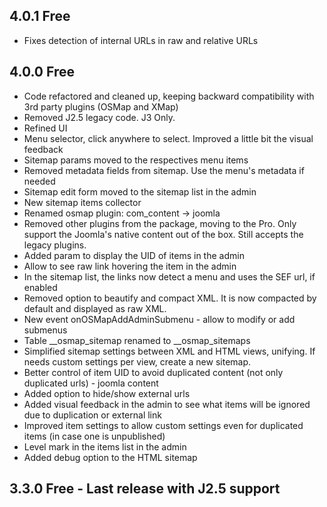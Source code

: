## 4.0.1 Free

* Fixes detection of internal URLs in raw and relative URLs

## 4.0.0 Free

* Code refactored and cleaned up, keeping backward compatibility with 3rd party plugins (OSMap and XMap)
* Removed J2.5 legacy code. J3 Only.
* Refined UI
* Menu selector, click anywhere to select. Improved a little bit the visual feedback
* Sitemap params moved to the respectives menu items
* Removed metadata fields from sitemap. Use the menu's metadata if needed
* Sitemap edit form moved to the sitemap list in the admin
* New sitemap items collector
* Renamed osmap plugin: com_content -> joomla
* Removed other plugins from the package, moving to the Pro. Only support the Joomla's native content out of the box. Still accepts the legacy plugins.
* Added param to display the UID of items in the admin
* Allow to see raw link hovering the item in the admin
* In the sitemap list, the links now detect a menu and uses the SEF url, if enabled
* Removed option to beautify and compact XML. It is now compacted by default and displayed as raw XML.
* New event onOSMapAddAdminSubmenu - allow to modify or add submenus
* Table __osmap_sitemap renamed to __osmap_sitemaps
* Simplified sitemap settings between XML and HTML views, unifying. If needs custom settings per view, create a new sitemap.
* Better control of item UID to avoid duplicated content (not only duplicated urls) - joomla content
* Added option to hide/show external urls
* Added visual feedback in the admin to see what items will be ignored due to duplication or external link
* Improved item settings to allow custom settings even for duplicated items (in case one is unpublished)
* Level mark in the items list in the admin
* Added debug option to the HTML sitemap

## 3.3.0 Free - Last release with J2.5 support
